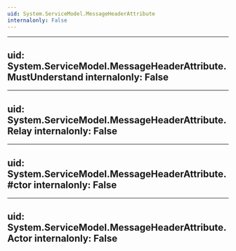 ```yaml
---
uid: System.ServiceModel.MessageHeaderAttribute
internalonly: False
---
```


---
uid: System.ServiceModel.MessageHeaderAttribute.MustUnderstand
internalonly: False
---

---
uid: System.ServiceModel.MessageHeaderAttribute.Relay
internalonly: False
---

---
uid: System.ServiceModel.MessageHeaderAttribute.#ctor
internalonly: False
---

---
uid: System.ServiceModel.MessageHeaderAttribute.Actor
internalonly: False
---
